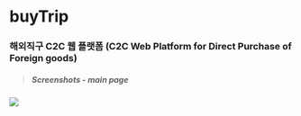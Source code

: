 
# buyTrip
### 해외직구 C2C 웹 플랫폼 (C2C Web Platform for Direct Purchase of Foreign goods)  
  
  
  
> ##### Screenshots - main page

<img src="https://user-images.githubusercontent.com/38065579/43908244-712ca130-9c32-11e8-9428-175753935dbf.png"></img>
